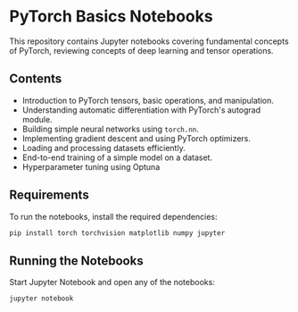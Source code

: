 # PyTorch Basics Notebooks

This repository contains Jupyter notebooks covering fundamental concepts of PyTorch, reviewing concepts of deep learning and tensor operations.

## Contents
-  Introduction to PyTorch tensors, basic operations, and manipulation.
-  Understanding automatic differentiation with PyTorch's autograd module.
-  Building simple neural networks using `torch.nn`.
-  Implementing gradient descent and using PyTorch optimizers.
-  Loading and processing datasets efficiently.
-  End-to-end training of a simple model on a dataset.
-  Hyperparameter tuning using Optuna

## Requirements
To run the notebooks, install the required dependencies:
```bash
pip install torch torchvision matplotlib numpy jupyter
```

## Running the Notebooks
Start Jupyter Notebook and open any of the notebooks:
```bash
jupyter notebook
```

